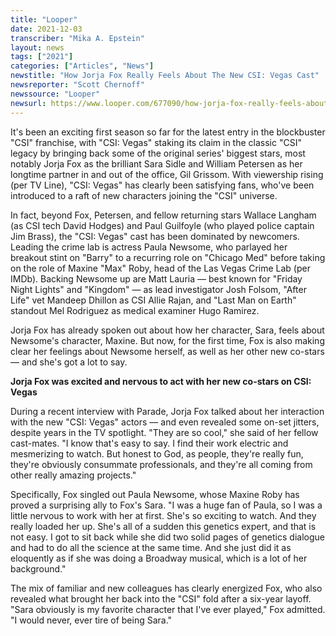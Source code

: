 ```yaml
---
title: "Looper"
date: 2021-12-03
transcriber: "Mika A. Epstein"
layout: news
tags: ["2021"]
categories: ["Articles", "News"]
newstitle: "How Jorja Fox Really Feels About The New CSI: Vegas Cast"
newsreporter: "Scott Chernoff"
newssource: "Looper"
newsurl: https://www.looper.com/677090/how-jorja-fox-really-feels-about-the-new-csi-vegas-cast/
---
```


It's been an exciting first season so far for the latest entry in the blockbuster "CSI" franchise, with "CSI: Vegas" staking its claim in the classic "CSI" legacy by bringing back some of the original series' biggest stars, most notably Jorja Fox as the brilliant Sara Sidle and William Petersen as her longtime partner in and out of the office, Gil Grissom. With viewership rising (per TV Line), "CSI: Vegas" has clearly been satisfying fans, who've been introduced to a raft of new characters joining the "CSI" universe.

In fact, beyond Fox, Petersen, and fellow returning stars Wallace Langham (as CSI tech David Hodges) and Paul Guilfoyle (who played police captain Jim Brass), the "CSI: Vegas" cast has been dominated by newcomers. Leading the crime lab is actress Paula Newsome, who parlayed her breakout stint on "Barry" to a recurring role on "Chicago Med" before taking on the role of Maxine "Max" Roby, head of the Las Vegas Crime Lab (per IMDb). Backing Newsome up are Matt Lauria — best known for "Friday Night Lights" and "Kingdom" — as lead investigator Josh Folsom, "After Life" vet Mandeep Dhillon as CSI Allie Rajan, and "Last Man on Earth" standout Mel Rodriguez as medical examiner Hugo Ramirez.

Jorja Fox has already spoken out about how her character, Sara, feels about Newsome's character, Maxine. But now, for the first time, Fox is also making clear her feelings about Newsome herself, as well as her other new co-stars — and she's got a lot to say.

**Jorja Fox was excited and nervous to act with her new co-stars on CSI: Vegas**

During a recent interview with Parade, Jorja Fox talked about her interaction with the new "CSI: Vegas" actors — and even revealed some on-set jitters, despite years in the TV spotlight. "They are so cool," she said of her fellow cast-mates. "I know that's easy to say. I find their work electric and mesmerizing to watch. But honest to God, as people, they're really fun, they're obviously consummate professionals, and they're all coming from other really amazing projects."

Specifically, Fox singled out Paula Newsome, whose Maxine Roby has proved a surprising ally to Fox's Sara. "I was a huge fan of Paula, so I was a little nervous to work with her at first. She's so exciting to watch. And they really loaded her up. She's all of a sudden this genetics expert, and that is not easy. I got to sit back while she did two solid pages of genetics dialogue and had to do all the science at the same time. And she just did it as eloquently as if she was doing a Broadway musical, which is a lot of her background."

The mix of familiar and new colleagues has clearly energized Fox, who also revealed what brought her back into the "CSI" fold after a six-year layoff. "Sara obviously is my favorite character that I've ever played," Fox admitted. "I would never, ever tire of being Sara."
